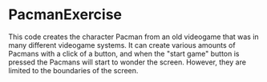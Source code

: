 # PacmanExercise
This code creates the character Pacman from an old videogame that was in many different videogame systems. 
It can create various amounts of Pacmans with a click of a button, and when the "start game" button is pressed the Pacmans will start to wonder the screen.
However, they are limited to the boundaries of the screen.
